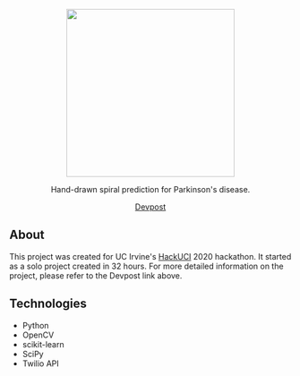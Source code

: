 <p align="center">
  <img src="https://github.com/mmore21/parkinvision/blob/master/static/img/logo.png" width="300" />
</p>

<p align="center">
  Hand-drawn spiral prediction for Parkinson's disease.
</p>
<p align="center">
  <a href="https://devpost.com/software/parkinvision-79jpa8">Devpost</a>
</p>

## About

This project was created for UC Irvine's [HackUCI](https://www.hackuci.com/) 2020 hackathon. It started as a solo project created in 32 hours. For more detailed information on the project, please refer to the Devpost link above.

## Technologies

* Python
* OpenCV
* scikit-learn
* SciPy
* Twilio API
